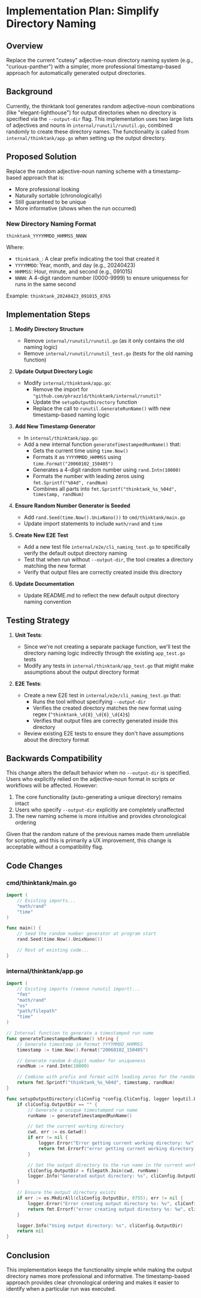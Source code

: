 # Implementation Plan: Simplify Directory Naming

## Overview

Replace the current "cutesy" adjective-noun directory naming system (e.g., "curious-panther") with a simpler, more professional timestamp-based approach for automatically generated output directories.

## Background

Currently, the thinktank tool generates random adjective-noun combinations (like "elegant-lighthouse") for output directories when no directory is specified via the `--output-dir` flag. This implementation uses two large lists of adjectives and nouns in `internal/runutil/runutil.go`, combined randomly to create these directory names. The functionality is called from `internal/thinktank/app.go` when setting up the output directory.

## Proposed Solution

Replace the random adjective-noun naming scheme with a timestamp-based approach that is:
- More professional looking
- Naturally sortable (chronologically)
- Still guaranteed to be unique
- More informative (shows when the run occurred)

### New Directory Naming Format

```
thinktank_YYYYMMDD_HHMMSS_NNNN
```

Where:
- `thinktank_`: A clear prefix indicating the tool that created it
- `YYYYMMDD`: Year, month, and day (e.g., 20240423)
- `HHMMSS`: Hour, minute, and second (e.g., 091015)
- `NNNN`: A 4-digit random number (0000-9999) to ensure uniqueness for runs in the same second

Example: `thinktank_20240423_091015_8765`

## Implementation Steps

1. **Modify Directory Structure**
   - Remove `internal/runutil/runutil.go` (as it only contains the old naming logic)
   - Remove `internal/runutil/runutil_test.go` (tests for the old naming function)

2. **Update Output Directory Logic**
   - Modify `internal/thinktank/app.go`:
     - Remove the import for `"github.com/phrazzld/thinktank/internal/runutil"`
     - Update the `setupOutputDirectory` function
     - Replace the call to `runutil.GenerateRunName()` with new timestamp-based naming logic

3. **Add New Timestamp Generator**
   - In `internal/thinktank/app.go`:
   - Add a new internal function `generateTimestampedRunName()` that:
     - Gets the current time using `time.Now()`
     - Formats it as `YYYYMMDD_HHMMSS` using `time.Format("20060102_150405")`
     - Generates a 4-digit random number using `rand.Intn(10000)`
     - Formats the number with leading zeros using `fmt.Sprintf("%04d", randNum)`
     - Combines all parts into `fmt.Sprintf("thinktank_%s_%04d", timestamp, randNum)`

4. **Ensure Random Number Generator is Seeded**
   - Add `rand.Seed(time.Now().UnixNano())` to `cmd/thinktank/main.go`
   - Update import statements to include `math/rand` and `time`

5. **Create New E2E Test**
   - Add a new test file `internal/e2e/cli_naming_test.go` to specifically verify the default output directory naming
   - Test that when run without `--output-dir`, the tool creates a directory matching the new format
   - Verify that output files are correctly created inside this directory

6. **Update Documentation**
   - Update README.md to reflect the new default output directory naming convention

## Testing Strategy

1. **Unit Tests**:
   - Since we're not creating a separate package function, we'll test the directory naming logic indirectly through the existing `app_test.go` tests
   - Modify any tests in `internal/thinktank/app_test.go` that might make assumptions about the output directory format

2. **E2E Tests**:
   - Create a new E2E test in `internal/e2e/cli_naming_test.go` that:
     - Runs the tool without specifying `--output-dir`
     - Verifies the created directory matches the new format using regex (`^thinktank_\d{8}_\d{6}_\d{4}$`)
     - Verifies that output files are correctly generated inside this directory
   - Review existing E2E tests to ensure they don't have assumptions about the directory format

## Backwards Compatibility

This change alters the default behavior when no `--output-dir` is specified. Users who explicitly relied on the adjective-noun format in scripts or workflows will be affected. However:

1. The core functionality (auto-generating a unique directory) remains intact
2. Users who specify `--output-dir` explicitly are completely unaffected
3. The new naming scheme is more intuitive and provides chronological ordering

Given that the random nature of the previous names made them unreliable for scripting, and this is primarily a UX improvement, this change is acceptable without a compatibility flag.

## Code Changes

### cmd/thinktank/main.go
```go
import (
    // Existing imports...
    "math/rand"
    "time"
)

func main() {
    // Seed the random number generator at program start
    rand.Seed(time.Now().UnixNano())

    // Rest of existing code...
}
```

### internal/thinktank/app.go
```go
import (
    // Existing imports (remove runutil import)...
    "fmt"
    "math/rand"
    "os"
    "path/filepath"
    "time"
)

// Internal function to generate a timestamped run name
func generateTimestampedRunName() string {
    // Generate timestamp in format YYYYMMDD_HHMMSS
    timestamp := time.Now().Format("20060102_150405")

    // Generate random 4-digit number for uniqueness
    randNum := rand.Intn(10000)

    // Combine with prefix and format with leading zeros for the random number
    return fmt.Sprintf("thinktank_%s_%04d", timestamp, randNum)
}

func setupOutputDirectory(cliConfig *config.CliConfig, logger logutil.LoggerInterface) error {
    if cliConfig.OutputDir == "" {
        // Generate a unique timestamped run name
        runName := generateTimestampedRunName()

        // Get the current working directory
        cwd, err := os.Getwd()
        if err != nil {
            logger.Error("Error getting current working directory: %v", err)
            return fmt.Errorf("error getting current working directory: %w", err)
        }

        // Set the output directory to the run name in the current working directory
        cliConfig.OutputDir = filepath.Join(cwd, runName)
        logger.Info("Generated output directory: %s", cliConfig.OutputDir)
    }

    // Ensure the output directory exists
    if err := os.MkdirAll(cliConfig.OutputDir, 0755); err != nil {
        logger.Error("Error creating output directory %s: %v", cliConfig.OutputDir, err)
        return fmt.Errorf("error creating output directory %s: %w", cliConfig.OutputDir, err)
    }

    logger.Info("Using output directory: %s", cliConfig.OutputDir)
    return nil
}
```

## Conclusion

This implementation keeps the functionality simple while making the output directory names more professional and informative. The timestamp-based approach provides clear chronological ordering and makes it easier to identify when a particular run was executed.

